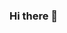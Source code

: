 ### Hi there 👋

<!--
**jarosado0911/jarosado0911** is a ✨ _special_ ✨ repository because its `README.md` (this file) appears on your GitHub profile.

Contact information can be found on the left most panel - feel free to browse my recent and public projects.

___
[![trophy](https://github-profile-trophy.vercel.app/?username=stephanmg&theme=onedark&row=1&column=7)](https://github.com/stephanmg?tab=repositories&q=&type=source&language=)
___

Here are some ideas to get you started:

- 🔭 I’m currently working on ...
- 🌱 I’m currently learning ...
- 👯 I’m looking to collaborate on ...
- 🤔 I’m looking for help with ...
- 💬 Ask me about ...
- 📫 How to reach me: ...
- 😄 Pronouns: ...
- ⚡ Fun fact: ...
-->
